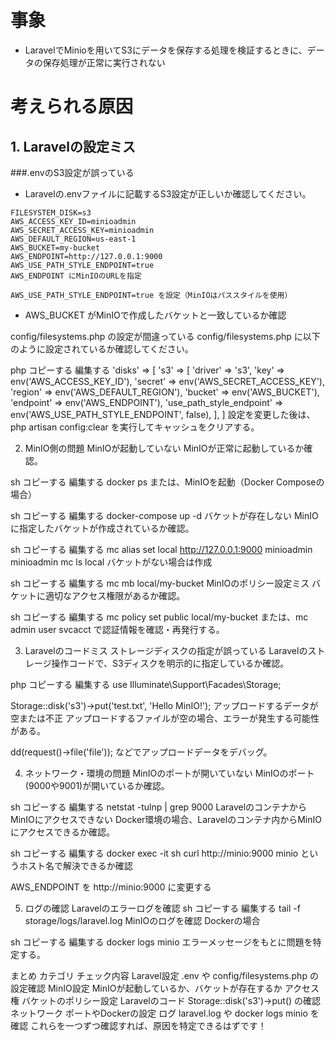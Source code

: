 # 事象

- LaravelでMinioを用いてS3にデータを保存する処理を検証するときに、データの保存処理が正常に実行されない

# 考えられる原因

## 1. Laravelの設定ミス
###.envのS3設定が誤っている
- Laravelの.envファイルに記載するS3設定が正しいか確認してください。

```env
FILESYSTEM_DISK=s3
AWS_ACCESS_KEY_ID=minioadmin
AWS_SECRET_ACCESS_KEY=minioadmin
AWS_DEFAULT_REGION=us-east-1
AWS_BUCKET=my-bucket
AWS_ENDPOINT=http://127.0.0.1:9000
AWS_USE_PATH_STYLE_ENDPOINT=true
AWS_ENDPOINT にMinIOのURLを指定

AWS_USE_PATH_STYLE_ENDPOINT=true を設定（MinIOはパススタイルを使用）
```
- AWS_BUCKET がMinIOで作成したバケットと一致しているか確認

config/filesystems.php の設定が間違っている
config/filesystems.php に以下のように設定されているか確認してください。

php
コピーする
編集する
'disks' => [
    's3' => [
        'driver' => 's3',
        'key' => env('AWS_ACCESS_KEY_ID'),
        'secret' => env('AWS_SECRET_ACCESS_KEY'),
        'region' => env('AWS_DEFAULT_REGION'),
        'bucket' => env('AWS_BUCKET'),
        'endpoint' => env('AWS_ENDPOINT'),
        'use_path_style_endpoint' => env('AWS_USE_PATH_STYLE_ENDPOINT', false),
    ],
]
設定を変更した後は、php artisan config:clear を実行してキャッシュをクリアする。

2. MinIO側の問題
MinIOが起動していない
MinIOが正常に起動しているか確認。

sh
コピーする
編集する
docker ps
または、MinIOを起動（Docker Composeの場合）

sh
コピーする
編集する
docker-compose up -d
バケットが存在しない
MinIOに指定したバケットが作成されているか確認。

sh
コピーする
編集する
mc alias set local http://127.0.0.1:9000 minioadmin minioadmin
mc ls local
バケットがない場合は作成

sh
コピーする
編集する
mc mb local/my-bucket
MinIOのポリシー設定ミス
バケットに適切なアクセス権限があるか確認。

sh
コピーする
編集する
mc policy set public local/my-bucket
または、mc admin user svcacct で認証情報を確認・再発行する。

3. Laravelのコードミス
ストレージディスクの指定が誤っている
Laravelのストレージ操作コードで、S3ディスクを明示的に指定しているか確認。

php
コピーする
編集する
use Illuminate\Support\Facades\Storage;

Storage::disk('s3')->put('test.txt', 'Hello MinIO!');
アップロードするデータが空または不正
アップロードするファイルが空の場合、エラーが発生する可能性がある。

dd(request()->file('file')); などでアップロードデータをデバッグ。

4. ネットワーク・環境の問題
MinIOのポートが開いていない
MinIOのポート(9000や9001)が開いているか確認。

sh
コピーする
編集する
netstat -tulnp | grep 9000
LaravelのコンテナからMinIOにアクセスできない
Docker環境の場合、Laravelのコンテナ内からMinIOにアクセスできるか確認。

sh
コピーする
編集する
docker exec -it <laravel-container> sh
curl http://minio:9000
minio というホスト名で解決できるか確認

AWS_ENDPOINT を http://minio:9000 に変更する

5. ログの確認
Laravelのエラーログを確認
sh
コピーする
編集する
tail -f storage/logs/laravel.log
MinIOのログを確認
Dockerの場合

sh
コピーする
編集する
docker logs minio
エラーメッセージをもとに問題を特定する。

まとめ
カテゴリ	チェック内容
Laravel設定	.env や config/filesystems.php の設定確認
MinIO設定	MinIOが起動しているか、バケットが存在するか
アクセス権	バケットのポリシー設定
Laravelのコード	Storage::disk('s3')->put() の確認
ネットワーク	ポートやDockerの設定
ログ	laravel.log や docker logs minio を確認
これらを一つずつ確認すれば、原因を特定できるはずです！
